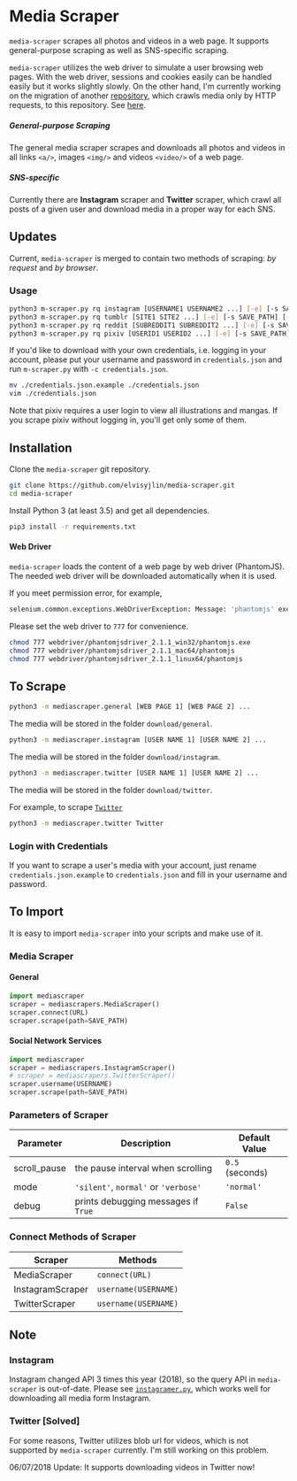 # Media Scraper

`media-scraper` scrapes all photos and videos in a web page. 
It supports general-purpose scraping as well as SNS-specific scraping. 

`media-scraper` utilizes the web driver to simulate a user browsing web pages. 
With the web driver, sessions and cookies easily can be handled easily but it works slightly slowly.
On the other hand, I'm currently working on the migration of another [repository](https://github.com/elvisyjlin/tumblrer), 
which crawls media only by HTTP requests, to this repository. See [here](https://github.com/elvisyjlin/media-scraper/tree/master/tumblrer).


##### General-purpose Scraping

The general media scraper scrapes and downloads all photos and videos 
in all links `<a/>`, images `<img/>` and videos `<video/>` of a web page. 


##### SNS-specific

Currently there are **Instagram** scraper and **Twitter** scraper, 
which crawl all posts of a given user and download media in a proper way for each SNS. 


## Updates

Current, `media-scraper` is merged to contain two methods of scraping: _by request_ and _by browser_.


### Usage

```bash
python3 m-scraper.py rq instagram [USERNAME1 USERNAME2 ...] [-e] [-s SAVE_PATH] [-c CRED_FILE]
python3 m-scraper.py rq tumblr [SITE1 SITE2 ...] [-e] [-s SAVE_PATH] [-c CRED_FILE]
python3 m-scraper.py rq reddit [SUBREDDIT1 SUBREDDIT2 ...] [-e] [-s SAVE_PATH] [-c CRED_FILE]
python3 m-scraper.py rq pixiv [USERID1 USERID2 ...] [-e] [-s SAVE_PATH] [-c CRED_FILE]
```

If you'd like to download with your own credentials, i.e. logging in your account, please put your username and password in `credentials.json` and run `m-scraper.py` with `-c credentials.json`.

```bash
mv ./credentials.json.example ./credentials.json
vim ./credentials.json
```

Note that pixiv requires a user login to view all illustrations and mangas. If you scrape pixiv without logging in, you'll get only some of them.


## Installation

Clone the `media-scraper` git repository.

```bash
git clone https://github.com/elvisyjlin/media-scraper.git
cd media-scraper
```

Install Python 3 (at least 3.5) and get all dependencies.

```bash
pip3 install -r requirements.txt
```


#### Web Driver

`media-scraper` loads the content of a web page by web driver (PhantomJS). 
The needed web driver will be downloaded automatically when it is used.

If you meet permission error, for example,  

```python
selenium.common.exceptions.WebDriverException: Message: 'phantomjs' executable may have wrong permissions.
```

Please set the web driver to `777` for convenience.

```bash
chmod 777 webdriver/phantomjsdriver_2.1.1_win32/phantomjs.exe
chmod 777 webdriver/phantomjsdriver_2.1.1_mac64/phantomjs
chmod 777 webdriver/phantomjsdriver_2.1.1_linux64/phantomjs
```


## To Scrape

```bash
python3 -m mediascraper.general [WEB PAGE 1] [WEB PAGE 2] ...
```

The media will be stored in the folder `download/general`.

```bash
python3 -m mediascraper.instagram [USER NAME 1] [USER NAME 2] ...
```

The media will be stored in the folder `download/instagram`.

```bash
python3 -m mediascraper.twitter [USER NAME 1] [USER NAME 2] ...
```

The media will be stored in the folder `download/twitter`.


For example, to scrape [`Twitter`](https://twitter.com/Twitter)

```bash
python3 -m mediascraper.twitter Twitter
```


### Login with Credentials

If you want to scrape a user's media with your account, 
just rename `credentials.json.example` to `credentials.json` and fill in your username and password. 


## To Import

It is easy to import `media-scraper` into your scripts and make use of it.


### Media Scraper


#### General

```python
import mediascraper
scraper = mediascrapers.MediaScraper()
scraper.connect(URL)
scraper.scrape(path=SAVE_PATH)
```


#### Social Network Services

```python
import mediascraper
scraper = mediascrapers.InstagramScraper()
# scraper = mediascrapers.TwitterScraper()
scraper.username(USERNAME)
scraper.scrape(path=SAVE_PATH)
```


### Parameters of Scraper

Parameter | Description | Default Value
--- | --- | ---
scroll_pause | the pause interval when scrolling| `0.5` (seconds)
mode | `'silent'`, `normal'` or `'verbose'` | `'normal'`
debug | prints debugging messages if `True` | `False`


### Connect Methods of Scraper

Scraper | Methods
--- | ---
MediaScraper | `connect(URL)`
InstagramScraper | `username(USERNAME)`
TwitterScraper | `username(USERNAME)`


## Note


### Instagram

Instagram changed API 3 times this year (2018), so the query API in `media-scraper` is out-of-date. 
Please see [`instagramer.py`](https://github.com/elvisyjlin/media-scraper/blob/master/tumblrer/instagramer.py), which works well for downloading all media form Instagram.


### Twitter [Solved]

For some reasons, Twitter utilizes blob url for videos, which is not supported by `media-scraper` currently. 
I'm still working on this problem.

06/07/2018 Update: It supports downloading videos in Twitter now!